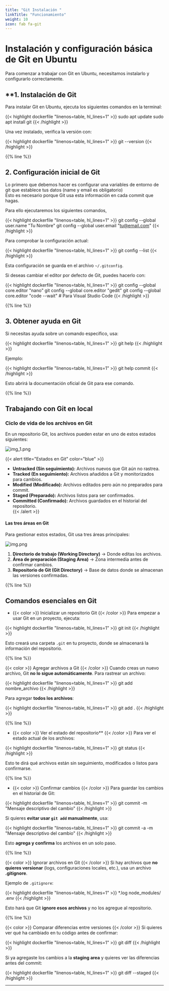 ```yaml
---
title: "Git Instalación "
linkTitle: "Funcionamiento"
weight: 10
icon: fab fa-git
---
```


# **Instalación y configuración básica de Git en Ubuntu**

Para comenzar a trabajar con Git en Ubuntu, necesitamos instalarlo y configurarlo correctamente.

## **1. Instalación de Git

Para instalar Git en Ubuntu, ejecuta los siguientes comandos en la terminal:

{{< highlight dockerfile "linenos=table, hl_lines=1" >}}
sudo apt update
sudo apt install git
{{< /highlight >}}

Una vez instalado, verifica la versión con:

{{< highlight dockerfile "linenos=table, hl_lines=1" >}}
git --version
{{< /highlight >}}


{{% line %}}

## 2. Configuración inicial de Git

Lo primero que debemos hacer  es configurar una variables de entorno de git que establece tus datos (name y email es obligatorio)  
Esto es necesario porque Git usa esta información en cada commit que hagas.

Para ello ejecutaremos  los siguientes comandos,

{{< highlight dockerfile "linenos=table, hl_lines=1" >}}
git config --global user.name "Tu Nombre"
git config --global user.email "tu@email.com"
{{< /highlight >}}

Para comprobar la configuración actual:

{{< highlight dockerfile "linenos=table, hl_lines=1" >}}
git config --list
{{< /highlight >}}

Esta configuración se guarda en el archivo `~/.gitconfig`.

Si deseas cambiar el editor por defecto de Git, puedes hacerlo con:

{{< highlight dockerfile "linenos=table, hl_lines=1" >}}
git config --global core.editor "nano"
git config --global core.editor "gedit"
git config --global core.editor "code --wait"  # Para Visual Studio Code
{{< /highlight >}}

{{% line %}}

## 3. Obtener ayuda en Git

Si necesitas ayuda sobre un comando específico, usa:

{{< highlight dockerfile "linenos=table, hl_lines=1" >}}
git help <comando>
{{< /highlight >}}

Ejemplo:

{{< highlight dockerfile "linenos=table, hl_lines=1" >}}
git help commit
{{< /highlight >}}

Esto abrirá la documentación oficial de Git para ese comando.

{{% line %}}

## Trabajando con Git en local

### Ciclo de vida de los archivos en Git

En un repositorio Git, los archivos pueden estar en uno de estos estados siguientes:

![img_1.png](img_1.png)

{{< alert title="Estados en Git" color="blue" >}}
* **Untracked (Sin seguimiento):** Archivos nuevos que Git aún no rastrea.  
* **Tracked (En seguimiento):** Archivos añadidos a Git y monitorizados para cambios.  
* **Modified (Modificado):** Archivos editados pero aún no preparados para commit.  
* **Staged (Preparado):** Archivos listos para ser confirmados.  
* **Committed (Confirmado):** Archivos guardados en el historial del repositorio.  
{{< /alert >}}

####  Las tres áreas en Git
Para gestionar estos estados, Git usa tres áreas principales:

![img.png](img.png)

1. **Directorio de trabajo (Working Directory)** → Donde editas los archivos.  
2. **Área de preparación (Staging Area)** → Zona intermedia antes de confirmar cambios.  
3. **Repositorio de Git (Git Directory)** → Base de datos donde se almacenan las versiones confirmadas.

{{% line %}}

## Comandos esenciales en Git

* {{< color >}} Inicializar un repositorio Git {{< /color >}}
Para empezar a usar Git en un proyecto, ejecuta:

{{< highlight dockerfile "linenos=table, hl_lines=1" >}}
git init
{{< /highlight >}}

Esto creará una carpeta `.git` en tu proyecto, donde se almacenará la información del repositorio.

{{% line %}}

{{< color >}} Agregar archivos a Git {{< /color >}}
Cuando creas un nuevo archivo, Git **no lo sigue automáticamente**. Para rastrear un archivo:

{{< highlight dockerfile "linenos=table, hl_lines=1" >}}
git add nombre_archivo
{{< /highlight >}}

Para agregar **todos los archivos**:

{{< highlight dockerfile "linenos=table, hl_lines=1" >}}
git add .
{{< /highlight >}}

{{% line %}}

* {{< color >}} Ver el estado del repositorio** {{< /color >}}
Para ver el estado actual de los archivos:

{{< highlight dockerfile "linenos=table, hl_lines=1" >}}
git status
{{< /highlight >}}

Esto te dirá qué archivos están sin seguimiento, modificados o listos para confirmarse.

{{% line %}}

* {{< color >}} Confirmar cambios {{< /color >}}
Para guardar los cambios en el historial de Git:

{{< highlight dockerfile "linenos=table, hl_lines=1" >}}
git commit -m "Mensaje descriptivo del cambio"
{{< /highlight >}}

Si quieres **evitar usar `git add` manualmente**, usa:

{{< highlight dockerfile "linenos=table, hl_lines=1" >}}
git commit -a -m "Mensaje descriptivo del cambio"
{{< /highlight >}}

Esto **agrega y confirma** los archivos en un solo paso.

{{% line %}}

{{< color >}} Ignorar archivos en Git {{< /color >}}
Si hay archivos que **no quieres versionar** (logs, configuraciones locales, etc.), usa un archivo **.gitignore**.

Ejemplo de `.gitignore`:

{{< highlight dockerfile "linenos=table, hl_lines=1" >}}
*.log
node_modules/
.env
{{< /highlight >}}

Esto hará que Git **ignore esos archivos** y no los agregue al repositorio.

{{% line %}}

{{< color >}} Comparar diferencias entre versiones {{< /color >}}
Si quieres ver qué ha cambiado en tu código antes de confirmar:

{{< highlight dockerfile "linenos=table, hl_lines=1" >}}
git diff
{{< /highlight >}}

Si ya agregaste los cambios a la **staging area** y quieres ver las diferencias antes del commit:

{{< highlight dockerfile "linenos=table, hl_lines=1" >}}
git diff --staged
{{< /highlight >}}

---
